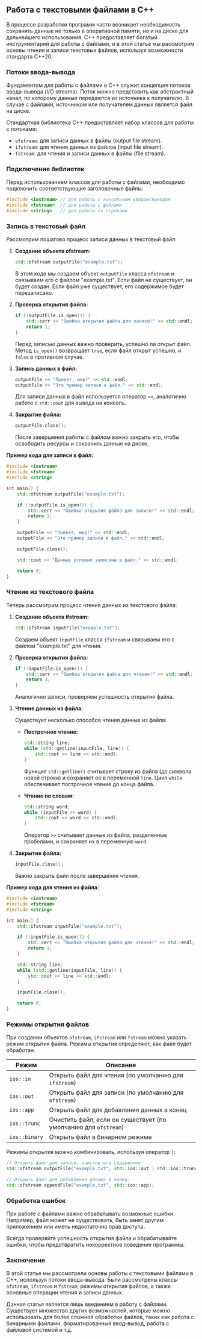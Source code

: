 ## Работа с текстовыми файлами в C++

В процессе разработки программ часто возникает необходимость сохранять данные не только в оперативной памяти, но и на диске для дальнейшего использования. C++ предоставляет богатый инструментарий для работы с файлами, и в этой статье мы рассмотрим основы чтения и записи текстовых файлов, используя возможности стандарта C++20.

### Потоки ввода-вывода

Фундаментом для работы с файлами в C++ служит концепция потоков ввода-вывода (I/O streams). Поток можно представить как абстрактный канал, по которому данные передаются из источника к получателю. В случае с файлами, источником или получателем данных является файл на диске.

Стандартная библиотека C++ предоставляет набор классов для работы с потоками:

- `ofstream`: для записи данных в файлы (output file stream).
- `ifstream`: для чтения данных из файлов (input file stream).
- `fstream`: для чтения и записи данных в файлы (file stream).

### Подключение библиотек

Перед использованием классов для работы с файлами, необходимо подключить соответствующие заголовочные файлы:

```cpp
#include <iostream> // для работы с консольным вводом/выводом
#include <fstream>  // для работы с файлами
#include <string>   // для работы со строками
```

### Запись в текстовый файл

Рассмотрим пошагово процесс записи данных в текстовый файл:

1. **Создание объекта ofstream:**

   ```cpp
   std::ofstream outputFile("example.txt");
   ```

   В этом коде мы создаем объект `outputFile` класса `ofstream` и связываем его с файлом "example.txt". Если файл не существует, он будет создан. Если файл уже существует, его содержимое будет перезаписано.

2. **Проверка открытия файла:**

   ```cpp
   if (!outputFile.is_open()) {
       std::cerr << "Ошибка открытия файла для записи!" << std::endl;
       return 1;
   }
   ```

   Перед записью данных важно проверить, успешно ли открыт файл. Метод `is_open()` возвращает `true`, если файл открыт успешно, и `false` в противном случае.

3. **Запись данных в файл:**

   ```cpp
   outputFile << "Привет, мир!" << std::endl;
   outputFile << "Это пример записи в файл." << std::endl;
   ```

   Для записи данных в файл используется оператор `<<`, аналогично работе с `std::cout` для вывода на консоль.

4. **Закрытие файла:**

   ```cpp
   outputFile.close();
   ```

   После завершения работы с файлом важно закрыть его, чтобы освободить ресурсы и сохранить данные на диске.

**Пример кода для записи в файл:**

```cpp
#include <iostream>
#include <fstream>
#include <string>

int main() {
    std::ofstream outputFile("example.txt");

    if (!outputFile.is_open()) {
        std::cerr << "Ошибка открытия файла для записи!" << std::endl;
        return 1;
    }

    outputFile << "Привет, мир!" << std::endl;
    outputFile << "Это пример записи в файл." << std::endl;

    outputFile.close();

    std::cout << "Данные успешно записаны в файл." << std::endl;

    return 0;
}
```

### Чтение из текстового файла

Теперь рассмотрим процесс чтения данных из текстового файла:

1. **Создание объекта ifstream:**

   ```cpp
   std::ifstream inputFile("example.txt");
   ```

   Создаем объект `inputFile` класса `ifstream` и связываем его с файлом "example.txt" для чтения.

2. **Проверка открытия файла:**

   ```cpp
   if (!inputFile.is_open()) {
       std::cerr << "Ошибка открытия файла для чтения!" << std::endl;
       return 1;
   }
   ```

   Аналогично записи, проверяем успешность открытия файла.

3. **Чтение данных из файла:**

   Существует несколько способов чтения данных из файла:

   - **Построчное чтение:**

     ```cpp
     std::string line;
     while (std::getline(inputFile, line)) {
         std::cout << line << std::endl;
     }
     ```

     Функция `std::getline()` считывает строку из файла (до символа новой строки) и сохраняет ее в переменной `line`. Цикл `while` обеспечивает построчное чтение до конца файла.

   - **Чтение по словам:**

     ```cpp
     std::string word;
     while (inputFile >> word) {
         std::cout << word << std::endl;
     }
     ```

     Оператор `>>` считывает данные из файла, разделенные пробелами, и сохраняет их в переменную `word`.

4. **Закрытие файла:**

   ```cpp
   inputFile.close();
   ```

   Важно закрыть файл после завершения чтения.

**Пример кода для чтения из файла:**

```cpp
#include <iostream>
#include <fstream>
#include <string>

int main() {
    std::ifstream inputFile("example.txt");

    if (!inputFile.is_open()) {
        std::cerr << "Ошибка открытия файла для чтения!" << std::endl;
        return 1;
    }

    std::string line;
    while (std::getline(inputFile, line)) {
        std::cout << line << std::endl;
    }

    inputFile.close();

    return 0;
}
```

### Режимы открытия файлов

При создании объектов `ofstream`, `ifstream` или `fstream` можно указать режим открытия файла. Режимы открытия определяют, как файл будет обработан:

| Режим       | Описание                                                    |
|--------------|---------------------------------------------------------------|
| `ios::in`   | Открыть файл для чтения (по умолчанию для `ifstream`)         |
| `ios::out`  | Открыть файл для записи (по умолчанию для `ofstream`)        |
| `ios::app`  | Открыть файл для добавления данных в конец                   |
| `ios::trunc` | Очистить файл, если он существует (по умолчанию для `ofstream`) |
| `ios::binary` | Открыть файл в бинарном режиме                              |

Режимы открытия можно комбинировать, используя оператор `|`:

```cpp
// Открыть файл для записи, очистив его содержимое:
std::ofstream outputFile("example.txt", std::ios::out | std::ios::trunc);

// Открыть файл для добавления данных в конец:
std::ofstream appendFile("example.txt", std::ios::app);
```

### Обработка ошибок

При работе с файлами важно обрабатывать возможные ошибки. Например, файл может не существовать, быть занят другим приложением или иметь недостаточно прав доступа.

Всегда проверяйте успешность открытия файла и обрабатывайте ошибки, чтобы предотвратить некорректное поведение программы.

### Заключение

В этой статье мы рассмотрели основы работы с текстовыми файлами в C++, используя потоки ввода-вывода. Были рассмотрены классы `ofstream`, `ifstream` и `fstream`, режимы открытия файлов, а также основные операции чтения и записи данных. 

Данная статья является лишь введением в работу с файлами. Существует множество других возможностей, которые можно использовать для более сложной обработки файлов, таких как работа с бинарными файлами, форматированный ввод-вывод, работа с файловой системой и т.д. 
